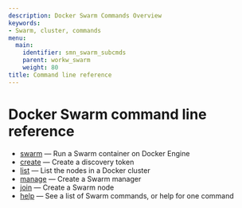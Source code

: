 ```yaml
---
description: Docker Swarm Commands Overview
keywords:
- Swarm, cluster, commands
menu:
  main:
    identifier: smn_swarm_subcmds
    parent: workw_swarm
    weight: 80
title: Command line reference
---
```


# Docker Swarm command line reference

-   [swarm](swarm.md) — Run a Swarm container on Docker Engine
-   [create](create.md) — Create a discovery token
-   [list](list.md) — List the nodes in a Docker cluster
-   [manage](manage.md) — Create a Swarm manager
-   [join](join.md) — Create a Swarm node
-   [help](help.md) — See a list of Swarm commands, or help for one command
